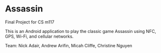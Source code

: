 # Assassin
Final Project for CS m117

This is an Android application to play the classic game Assassin
using NFC, GPS, Wi-Fi, and cellular networks.

Team:
Nick Adair,
Andrew Arifin,
Micah Cliffe,
Christine Nguyen
